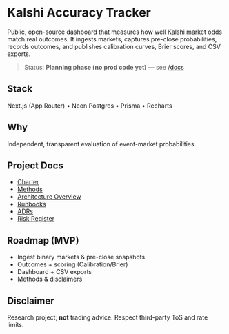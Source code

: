 # Kalshi Accuracy Tracker

Public, open-source dashboard that measures how well Kalshi market odds match real outcomes.
It ingests markets, captures pre-close probabilities, records outcomes, and publishes
calibration curves, Brier scores, and CSV exports.

> Status: **Planning phase (no prod code yet)** — see [/docs](./docs)

## Stack

Next.js (App Router) • Neon Postgres • Prisma • Recharts

## Why

Independent, transparent evaluation of event-market probabilities.

## Project Docs

- [Charter](./docs/charter.md)
- [Methods](./docs/methods.md)
- [Architecture Overview](./docs/architecture/overview.md)
- [Runbooks](./docs/runbooks/)
- [ADRs](./docs/decisions/)
- [Risk Register](./docs/risk-register.md)

## Roadmap (MVP)

- Ingest binary markets & pre-close snapshots
- Outcomes + scoring (Calibration/Brier)
- Dashboard + CSV exports
- Methods & disclaimers

## Disclaimer

Research project; **not** trading advice. Respect third-party ToS and rate limits.

